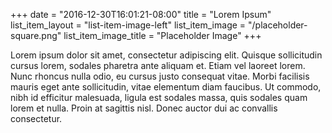 +++
date = "2016-12-30T16:01:21-08:00"
title = "Lorem Ipsum"
list_item_layout = "list-item-image-left"
list_item_image = "/placeholder-square.png"
list_item_image_title = "Placeholder Image"
+++

Lorem ipsum dolor sit amet, consectetur adipiscing elit. Quisque sollicitudin cursus lorem, sodales pharetra ante aliquam et. Etiam vel laoreet lorem. Nunc rhoncus nulla odio, eu cursus justo consequat vitae. Morbi facilisis mauris eget ante sollicitudin, vitae elementum diam faucibus. Ut commodo, nibh id efficitur malesuada, ligula est sodales massa, quis sodales quam lorem et nulla. Proin at sagittis nisl. Donec auctor dui ac convallis consectetur.

